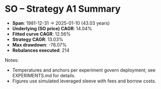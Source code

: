 # SO – Strategy A1 Summary

- **Span**: 1981-12-31 → 2025-01-10 (43.03 years)
- **Underlying (SO price) CAGR**: 14.04%
- **Fitted curve CAGR**: 12.56%
- **Strategy CAGR**: 13.03%
- **Max drawdown**: -78.07%
- **Rebalances executed**: 214

Notes:

- Temperatures and anchors per experiment govern deployment; see EXPERIMENTS.md for details.
- Figures use simulated leveraged sleeve with fees and borrow costs.
